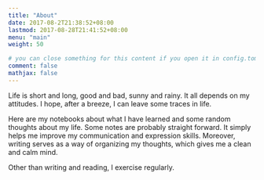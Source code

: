 ```yaml
---
title: "About"
date: 2017-08-2T21:38:52+08:00
lastmod: 2017-08-28T21:41:52+08:00
menu: "main"
weight: 50

# you can close something for this content if you open it in config.toml.
comment: false
mathjax: false
---
```


Life is short and long, good and bad, sunny and rainy. It all depends on my attitudes. I hope, after a breeze, I can leave some traces in life. 

Here are my notebooks about what I have learned and some random thoughts about my life. Some notes are probably straight forward. It simply helps me improve my communication and expression skills. Moreover, writing serves as a way of organizing my thoughts, which gives me a clean and calm mind. 

Other than writing and reading, I exercise regularly.
